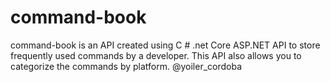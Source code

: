 # command-book
command-book is an API created using C # .net Core ASP.NET API to store frequently used commands by a developer. This API also allows you to categorize the commands by platform.  @yoiler_cordoba
